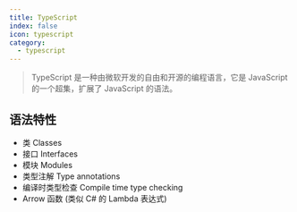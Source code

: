 ```yaml
---
title: TypeScript
index: false
icon: typescript
category:
  - typescript
---
```


> TypeScript 是一种由微软开发的自由和开源的编程语言，它是 JavaScript 的一个超集，扩展了 JavaScript 的语法。

## 语法特性
- 类 Classes
- 接口 Interfaces
- 模块 Modules
- 类型注解 Type annotations
- 编译时类型检查 Compile time type checking
- Arrow 函数 (类似 C# 的 Lambda 表达式)